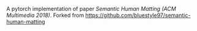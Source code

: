 A pytorch implementation of paper *Semantic Human Matting (ACM Multimedia 2018)*.
Forked from https://github.com/bluestyle97/semantic-human-matting
